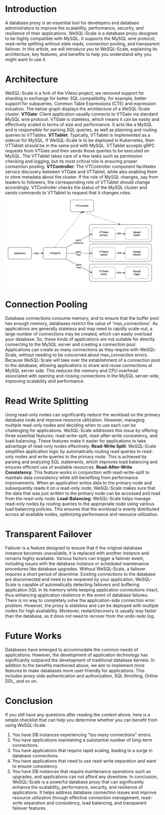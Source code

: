 # Introduction
A database proxy is an essential tool for developers and database administrators to improve the scalability, performance, security, and resilience of their applications. 
WeSQL-Scale is a database proxy designed to be highly compatible with MySQL. It supports the MySQL wire protocol, read-write splitting without stale reads, connection pooling, and transparent failover. In this article, we will introduce you to WeSQL-Scale, explaining its architecture, key features, and benefits to help you understand why you might want to use it.

# Architecture
WeSQL-Scale is a fork of the Vitess project, we removed support for sharding in exchange for better SQL compatibility, for example, better support for subqueries, Common Table Expressions (CTE) and expression evluation. The below graph displays the architecture of a WeSQL-Scale cluster.
**VTGate**: Client application usually connects to VTGate via standard MySQL wire protocol. VTGate is stateless, which means it can be easily and effectively scaled in terms of size and performance. It acts like a MySQL and is responsible for parsing SQL queries, as well as planning and routing queries to VTTables. 
**VTTablet**: Typically, VTTablet is implemented as a sidecar for MySQL. If WeSQL-Scale is to be deployed in Kubernetes, then VTTablet should be in the same pod with MySQL. VTTablet accepts gRPC requests from VTGate and then sends those queries to be executed on MySQL. The VTTablet takes care of a few tasks such as permission checking and logging, but its most critical role is ensuring proper connection pooling.
**VTController**: The VTController component facilitates service discovery between VTGate and VTTablet, while also enabling them to store metadata about the cluster. If the role of MySQL changes, say from leaders to followers, the corresponding role of VTTablet should change accordingly. VTController checks the status of the MySQL cluster and sends commands to VTTablet to request that it changes roles. 
![](images/16922377805654.jpg)
# Connection Pooling
Database connections consume memory, and to ensure that the buffer pool has enough memory, databases restrict the value of 'max_connections'. As applications are generally stateless and may need to rapidly scale-out, a large number of connections may be created, which can easily overload your database. So, these kinds of applications are not suitable for directly connecting to the MySQL server and creating a connection pool. 
Applications can create as many connections as they require with WeSQL-Scale, without needing to be concerned about max_connection errors. Because WeSQL-Scale will take over the establishment of a connection pool to the database, allowing applications to share and reuse connections at MySQL server side.  This reduces the memory and CPU overhead associated with opening and closing connections in the MySQL server-side, improving scalability and performance.
# Read Write Splitting
Using read-only nodes can significantly reduce the workload on the primary database node and improve resource utilization. However, managing multiple read-only nodes and deciding when to use each can be challenging for applications. WeSQL-Scale addresses this issue by offering three essential features: read-write-split, read-after-write consistency, and load-balancing. These features make it easier for applications to take advantage of read-only nodes effectively.
**Read-Write Split**: WeSQL-Scale simplifies application logic by automatically routing read queries to read-only nodes and write queries to the primary node. This is achieved by parsing and analyzing SQL statements, which improves load balancing and ensures efficient use of available resources.
**Read-After-Write Consistency**: This feature works in conjunction with read-write-split to maintain data consistency while still benefiting from performance improvements. When an application writes data to the primary node and subsequently reads it on a read-only node, WeSQL-Scale makes sure that the data that was just written to the primary node can be accessed and read from the read-only node.
**Load-Balancing**: WeSQL-Scale helps manage read-only nodes by routing queries to the appropriate node using various load balancing policies. This ensures that the workload is evenly distributed across all available nodes, optimizing performance and resource utilization.
# Transparent Failover
Failover is a feature designed to ensure that if the original database instance becomes unavailable, it is replaced with another instance and remains highly available. Various factors can trigger a failover event, including issues with the database instance or scheduled maintenance procedures like database upgrades.
Without WeSQL-Scale, a failover requires a short period of downtime. Existing connections to the database are disconnected and need to be reopened by your application. WeSQL-Scale is capable of automatically detecting failovers and buffering application SQL in its memory while keeping application connections intact, thus enhancing application resilience in the event of database failures. 
There is no way to completely solve the application-side connection error problem. However, the proxy is stateless and can be deployed with multiple nodes for high availability. Moreover, restart/recovery is usually way faster than the database, as it does not need to recover from the undo-redo log.
# Future Works
Databases have emerged to accommodate the common needs of applications. However, the development of application technology has significantly outpaced the development of traditional database kernels. In addition to the benefits mentioned above, we aim to implement more features to make databases more user-friendly for applications. This includes proxy-side authentication and authorization, SQL throttling, Online DDL, and so on.
# Conclusion
If you still have any questions after reading the content above, here is a simple checklist that can help you determine whether you can benefit from using WeSQL-Scale.
1. You have DB instances experiencing "too many connections" errors.
2. You have applications maintaining a substantial number of long-term connections.
3. You have applications that require rapid scaling, leading to a surge in database connections.
4. You have applications that need to use read-write separation and want to ensure consistency.
5. You have DB instances that require maintenance operations such as upgrades, and applications can not afford any downtime.
In conclusion, WeSQL-Scale is a powerful database proxy that can significantly enhance the scalability, performance, security, and resilience of applications. It helps address database connection issues and improve resource utilization through effective connection management, read-write separation and consistency, load balancing, and transparent failover features.